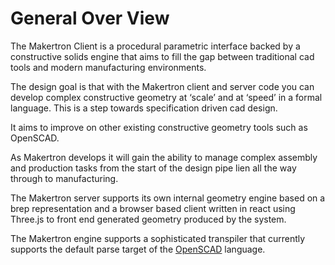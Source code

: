 <h1>General Over View</h1>

The Makertron Client is a procedural parametric interface backed by a constructive solids engine that aims to fill the gap between traditional cad tools and modern manufacturing environments.

The design goal is that with the Makertron client and server code you can develop  complex constructive geometry at ‘scale’ and at ‘speed’ in a formal language. This is a step towards specification driven cad design. 

It aims to improve on other existing constructive geometry tools such as OpenSCAD. 

As Makertron develops it will gain the ability to manage complex assembly and production tasks from the start of the design pipe lien all the way through to manufacturing. 

The Makertron server supports its own internal geometry engine based on a brep representation and a browser based client written in react using Three.js to front end generated geometry produced by the system. 

The Makertron engine supports a sophisticated transpiler that currently supports the default parse target of the <a href="http://www.openscad.org">OpenSCAD</a> language. 

